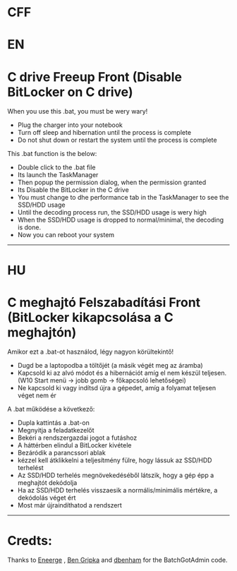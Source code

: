 # CFF
# EN
# C drive Freeup Front (Disable BitLocker on C drive)

When you use this .bat, you must be wery wary!
 - Plug the charger into your notebook
 - Turn off sleep and hibernation until the process is complete
 - Do not shut down or restart the system until the process is complete 

This .bat function is the below:
 - Double click to the .bat file
 - Its launch the TaskManager
 - Then popup the permission dialog, when the permission granted
 - Its Disable the BitLocker in the C drive
 - You must change to dhe performance tab in the TaskManager to see the SSD/HDD usage
 - Until the decoding process run, the SSD/HDD usage is wery high
 - When the SSD/HDD usage is dropped to normal/minimal, the decoding is done.
 - Now you can reboot your system

----------------------------------------------------

# HU
# C meghajtó Felszabadítási Front (BitLocker kikapcsolása a C meghajtón)

Amikor ezt a .bat-ot használod, légy nagyon körültekintő!
 - Dugd be a laptopodba a töltőjét (a másik végét meg az áramba)
 - Kapcsold ki az alvó módot és a hibernációt amíg el nem készül teljesen. (W10 Start menü -> jobb gomb -> főkapcsoló lehetőségei)
 - Ne kapcsold ki vagy indítsd újra a gépedet, amíg a folyamat teljesen véget nem ér

A .bat működése a következő:
 - Dupla kattintás a .bat-on
 - Megnyitja a feladatkezelőt
 - Bekéri a rendszergazdai jogot a futáshoz
 - A háttérben elindul a BitLocker kivétele
 - Bezáródik a parancssori ablak
 - kézzel kell átklikkelni a teljesítmény fülre, hogy lássuk az SSD/HDD terhelést
 - Az SSD/HDD terhelés megnövekedéséből látszik, hogy a gép épp a meghajtót dekódolja
 - Ha az SSD/HDD terhelés visszaesik a normális/minimális mértékre, a dekódolás véget ért
 - Most már újraindíthatod a rendszert

----------------------------------------------------

# Credts:
Thanks to [Eneerge](https://sites.google.com/site/eneerge/scripts/batchgotadmin) , [Ben Gripka](https://stackoverflow.com/a/10052222/17388166) and [dbenham](https://stackoverflow.com/a/10052222/17388166) for the BatchGotAdmin code.

